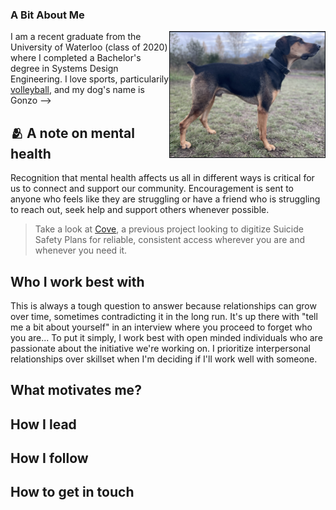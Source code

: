 ### A Bit About Me
<img src="gonzo.png" alt="Gonzo Bonzo" width="250px" align="right" />

I am a recent graduate from the University of Waterloo (class of 2020) where I completed a Bachelor's degree in Systems Design Engineering. I love sports, particularily [volleyball](https://athletics.uwaterloo.ca/sports/mens-volleyball/roster/jonathan-loos/6979), and my dog's name is Gonzo -->

## 🫂 A note on mental health
Recognition that mental health affects us all in different ways is critical for us to connect and support our community. Encouragement is sent to anyone who feels like they are struggling or have a friend who is struggling to reach out, seek help and support others whenever possible.

> Take a look at [Cove](https://github.com/jonathanloos/cove), a previous project looking to digitize Suicide Safety Plans for reliable, consistent access wherever you are and whenever you need it.

## Who I work best with
This is always a tough question to answer because relationships can grow over time, sometimes contradicting it in the long run. It's up there with "tell me a bit about yourself" in an interview where you proceed to forget who you are... To put it simply, I work best with open minded individuals who are passionate about the initiative we're working on. I prioritize interpersonal relationships over skillset when I'm deciding if I'll work well with someone.

## What motivates me?

## How I lead

## How I follow

## How to get in touch
